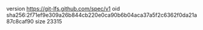 version https://git-lfs.github.com/spec/v1
oid sha256:2f71ef9e309a26b844cb220e0ca90b6b04aca37a5f2c6362f0da21a87c8caf90
size 23315

